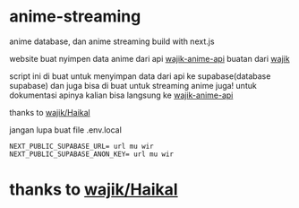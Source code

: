 # anime-streaming
anime database, dan anime streaming build with next.js

website buat nyimpen data anime dari api [wajik-anime-api](https://github.com/wajik45/wajik-anime-api) buatan dari [wajik](https://github.com/wajik45)

script ini di buat untuk menyimpan data dari api ke supabase(database supabase) dan juga bisa di buat untuk streaming anime juga!
untuk dokumentasi apinya kalian bisa langsung ke [wajik-anime-api](https://github.com/wajik45/wajik-anime-api)

thanks to [wajik/Haikal](https://github.com/wajik45)

jangan lupa buat file .env.local
```
NEXT_PUBLIC_SUPABASE_URL= url mu wir
NEXT_PUBLIC_SUPABASE_ANON_KEY= url mu wir
```

# thanks to [wajik/Haikal](https://github.com/wajik45)
